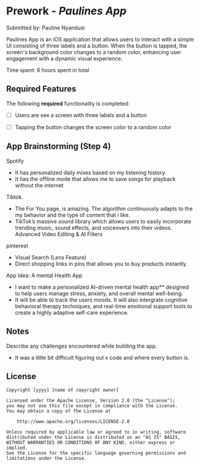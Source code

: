 # Prework - *Paulines App*

Submitted by: Pauline Nyandusi

Paulines App is an iOS application that allows users to interact with a simple UI consisting of three labels and a button. 
When the button is tapped, the screen's background color changes to a random color, enhancing user engagement with a dynamic visual experience.

Time spent: 6 hours spent in total

## Required Features

The following **required** functionality is completed:

- [ ] Users are see a screen with three labels and a button
- [ ] Tapping the button changes the screen color to a random color
 


## App Brainstorming (Step 4)

Spotify
- It has personalized daily mixes based on my listening history.
- It has the offline mode that allows me to save songs for playback without the internet


Tiktok.
- The For You page, is amazing. The algorithm continuously adapts to the my behavior and the type of content that i like.
- TikTok’s massive sound library which allows users to easily incorporate trending music, sound effects, and voiceovers into their videos.
Advanced Video Editing & AI Filters

pinterest
- Visual Search (Lens Feature) 
- Direct shopping links in pins that allows you to buy products instantly.


App Idea: A mental Health App
- I want to make a personalized AI-driven mental health app** designed to help users manage stress, anxiety, and overall mental well-being. 
- It will be able to track the users moods. It will also intergrate cognitive behavioral therapy techniques, and real-time emotional support tools to create a highly adaptive self-care experience.  


## Notes

Describe any challenges encountered while building the app.
- It was a little bit difficult figuring out x code and where every button is.

## License

    Copyright [yyyy] [name of copyright owner]

    Licensed under the Apache License, Version 2.0 (the "License");
    you may not use this file except in compliance with the License.
    You may obtain a copy of the License at

        http://www.apache.org/licenses/LICENSE-2.0

    Unless required by applicable law or agreed to in writing, software
    distributed under the License is distributed on an "AS IS" BASIS,
    WITHOUT WARRANTIES OR CONDITIONS OF ANY KIND, either express or implied.
    See the License for the specific language governing permissions and
    limitations under the License.
